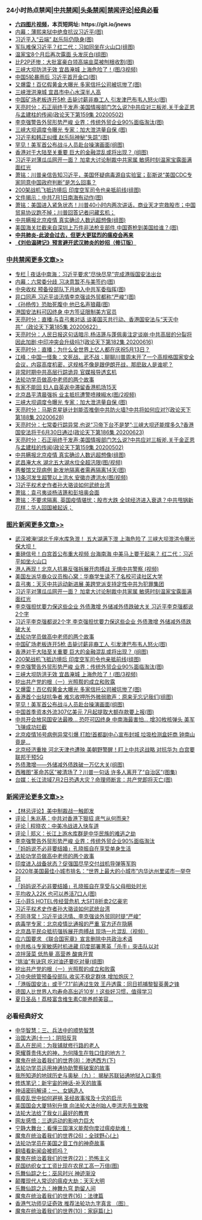 <div id="tt">
<h3>24小时热点禁闻|<a href="#%E4%B8%AD%E5%85%B1%E7%A6%81%E9%97%BB%E6%9B%B4%E5%A4%9A%E6%96%87%E7%AB%A0">中共禁闻</a>|<a href="#%E5%9B%BE%E7%89%87%E6%96%B0%E9%97%BB%E6%9B%B4%E5%A4%9A%E6%96%87%E7%AB%A0">头条禁闻</a>|<a href="#%E6%96%B0%E9%97%BB%E8%AF%84%E8%AE%BA%E6%9B%B4%E5%A4%9A%E6%96%87%E7%AB%A0">禁闻评论|<a href="#%E5%BF%85%E7%9C%8B%E7%BB%8F%E5%85%B8%E5%A5%BD%E6%96%87">经典必看</a></h3>
<ul>
<li><b><a href="http://d1.bdrive.tk/64.mp4" target="_blank">六四图片视频</a>，本页短网址: https://git.io/jnews</b></li>
<li><a href="https://github.com/fqnews/bnews/blob/master/cbnews/20200629/1352344.md">内幕：薄熙来狱中绝食抗议习近平(图)</a></li>
<li><a href="https://github.com/fqnews/bnews/blob/master/cbnews/20200629/1352279.md">习近平入“云端” 赵乐际仍隐身(图)</a></li>
<li><a href="https://github.com/fqnews/bnews/blob/master/cbnews/20200629/1352488.md">军队难保习近平？红二代：习如同坐在火山口(组图)</a></li>
<li><a href="https://github.com/fqnews/bnews/blob/master/cbnews/20200629/1352280.md">温家宝8个月后再次露面 头发灰白(组图)</a></li>
<li><a href="https://github.com/fqnews/bnews/blob/master/finance/20200629/1352436.md">比P2P还惨：大批富豪白领高端韭菜被刨根收割(图)</a></li>
<li><a href="https://github.com/fqnews/bnews/blob/master/topimagenews/20200629/1352481.md">三峡大坝防洪无效 宜昌淹城 上海危险了！(图/3视频)</a></li>
<li><a href="https://github.com/fqnews/bnews/blob/master/cnnews/20200629/1352329.md">中国5轮暴雨后 习近平首开金口(图)</a></li>
<li><a href="https://github.com/fqnews/bnews/blob/master/topimagenews/20200629/1352428.md">又爆雷！百亿假黄金大曝光 多家信托公司被坑惨了(图)</a></li>
<li><a href="https://github.com/fqnews/bnews/blob/master/cbnews/20200629/1352157.md">三峡泄洪淹城 宜昌市中心水深半人高</a></li>
<li><a href="https://github.com/fqnews/bnews/blob/master/topimagenews/20200629/1352551.md">中国矿场老板连开5枪 击毙讨薪非裔工人 引发津巴布韦人怒火(图)</a></li>
<li><a href="https://github.com/fqnews/bnews/blob/master/cbnews/20200629/1352563.md">天亮时分：石正丽终于发声;美国情报部门怎么说?中共应对三板斧.关于金正恩与孟建柱的传闻(政论天下第159集 20200502) </a></li>
<li><a href="https://github.com/fqnews/bnews/blob/master/topimagenews/20200629/1352482.md">李克强警告外贸形势严峻 业界：传统外贸企业90%面临淘汰(图)</a></li>
<li><a href="https://github.com/fqnews/bnews/blob/master/cbnews/20200629/1352596.md">三峡大坝调度令曝光 专家：加大泄洪量自保 (图)</a></li>
<li><a href="https://github.com/fqnews/bnews/blob/master/cbnews/20200629/1352487.md">习近平和韩正纠缠 赵乐际神秘“失踪”(图)</a></li>
<li><a href="https://github.com/fqnews/bnews/blob/master/topimagenews/20200629/1352274.md">罕见！美军首公布战斗人员赴台操演画面(组图)</a></li>
<li><a href="https://github.com/fqnews/bnews/blob/master/topimagenews/20200629/1352484.md">香港对于大陆至关重要 巨大的金融混乱或将出现？ (组图)</a></li>
<li><a href="https://github.com/fqnews/bnews/blob/master/topimagenews/20200629/1352659.md">习近平对薄瓜瓜网开一面？ 加拿大讨论制裁中共家属 敏感时刻温家宝露面满面红光</a></li>
<li><a href="https://github.com/fqnews/bnews/blob/master/cbnews/20200629/1352523.md">萧铭：川普亲信告知习近平，美国怀疑病毒源自实验室；彭斯说“美国CDC专家同意中国政府判断”是怎么回事？ </a></li>
<li><a href="https://github.com/fqnews/bnews/blob/master/topimagenews/20200629/1352483.md">200架战机飞抵边境后 印度空军司令也亲抵前线(组图)</a></li>
<li><a href="https://github.com/fqnews/bnews/blob/master/cbnews/20200629/1352490.md">文件揭示：中共7月1日南海有动作(图)</a></li>
<li><a href="https://github.com/fqnews/bnews/blob/master/cbnews/20200629/1352524.md">萧铭：美国进入紧急状态！川普40小时内两次讲话，商业天才完救股市；中国贸易协议跑不掉；川普回答记者问藏玄机； </a></li>
<li><a href="https://github.com/fqnews/bnews/blob/master/cbnews/20200629/1352555.md">中共瞒报北京疫情 真实确诊人数远超想像(组图)</a></li>
<li><a href="https://github.com/fqnews/bnews/blob/master/cnnews/20200629/1352326.md">美国海关拦截来自深圳上万件非法枪支部件 中国寄枪到美国给谁？(图)</a></li>
<li><b><a href="https://github.com/fqnews/bnews/blob/master/comments/20200211/1275071.md" target="_blank">中共肺炎-此波会过去，但更大更猛烈的瘟疫会再来</a></b></li>
<li><b><a href="https://github.com/fqnews/bnews/blob/master/comments/20200207/1272816.md" target="_blank">《刘伯温碑记》预言避开武汉肺炎的妙招（修订版）</a></b></li>
</ul>
</div>

<div class="catlist">
<h3><a href="https://github.com/fqnews/bnews/blob/master/cbnews/" target="_blank">中共禁闻</a><span><a href="https://github.com/fqnews/bnews/blob/master/cbnews/" target="_blank" rel="nofollow">更多文章>></a></span></h3>
<ul>
<li><a href="https://github.com/fqnews/bnews/blob/master/cbnews/20200630/1352767.md" target="_blank">专栏 | 夜话中南海：习近平要求“尽快尽早”完成港版国安法出台</a></li>
<li><a href="https://github.com/fqnews/bnews/blob/master/cbnews/20200630/1352745.md" target="_blank">内幕：六常委分歧 习决意暂不与美签约(图)</a></li>
<li><a href="https://github.com/fqnews/bnews/blob/master/cbnews/20200630/1352744.md" target="_blank">中央收权 预备役部队下月纳入中共军委指挥(图)</a></li>
<li><a href="https://github.com/fqnews/bnews/blob/master/cbnews/20200630/1352743.md" target="_blank">异口同声 习近平谈汛情李克强谈外贸都称“严峻”(图)</a></li>
<li><a href="https://github.com/fqnews/bnews/blob/master/cbnews/20200630/1352742.md" target="_blank">《孙杨传》恐胎死腹中 他已名声狼藉(图)</a></li>
<li><a href="https://github.com/fqnews/bnews/blob/master/cbnews/20200629/1352675.md" target="_blank">港国安法料可囚终身 中方签证限制美方官员</a></li>
<li><a href="https://github.com/fqnews/bnews/blob/master/cbnews/20200629/1352671.md" target="_blank">天亮时分：直播:与袁弓夷对话,谈美国灭共行动、香港国安法与“天灭中共”（政论天下第185集 20200622）</a></li>
<li><a href="https://github.com/fqnews/bnews/blob/master/cbnews/20200629/1352670.md" target="_blank">天亮时分：人民日报这句话暗示,杨洁篪与蓬佩奥注定谈崩;中共高层的分裂将因此加剧;中印冲突会升级吗?(政论天下第182集 20200616)</a></li>
<li><a href="https://github.com/fqnews/bnews/blob/master/cbnews/20200629/1352669.md" target="_blank">天亮时分：直播：为什么全世界上亿人都在庆祝5月13日？</a></li>
<li><a href="https://github.com/fqnews/bnews/blob/master/cbnews/20200629/1352666.md" target="_blank">江峰：中国一怪象：文死战、武不战；聊聊川普周末开了一个高规格国家安全会议，内容高度机密，这规格不像是跟伊朗开战，那麽敌人是谁呢？</a></li>
<li><a href="https://github.com/fqnews/bnews/blob/master/cbnews/20200629/1352639.md" target="_blank">非常时期中共高层行踪诡异 官媒报导透玄机</a></li>
<li><a href="https://github.com/fqnews/bnews/blob/master/comments/20200629/1352533.md" target="_blank">法轮功学员做高中老师的两个故事</a></li>
<li><a href="https://github.com/fqnews/bnews/blob/master/cbnews/20200629/1352598.md" target="_blank">有家不能回 妇人自英返中滞留香港机场15天</a></li>
<li><a href="https://github.com/fqnews/bnews/blob/master/cbnews/20200629/1352597.md" target="_blank">北京昌平清晨强拆 业主抵抗遭警喷辣椒水(图/2视频)</a></li>
<li><a href="https://github.com/fqnews/bnews/blob/master/cbnews/20200629/1352596.md" target="_blank">三峡大坝调度令曝光 专家：加大泄洪量自保 (图)</a></li>
<li><a href="https://github.com/fqnews/bnews/blob/master/cbnews/20200629/1352565.md" target="_blank">天亮时分：马斯克星链计划能否推倒中共防火墙?中共将如何应对?(政论天下第188集 20200628)</a></li>
<li><a href="https://github.com/fqnews/bnews/blob/master/cbnews/20200629/1352564.md" target="_blank">天亮时分：七常委行踪异常,也说“习帝下台不是梦”;三峡大坝还能撑多久?香港国安法将于6月30日通过(政论天下第186集 20200623)</a></li>
<li><a href="https://github.com/fqnews/bnews/blob/master/cbnews/20200629/1352563.md" target="_blank">天亮时分：石正丽终于发声;美国情报部门怎么说?中共应对三板斧.关于金正恩与孟建柱的传闻(政论天下第159集 20200502)</a></li>
<li><a href="https://github.com/fqnews/bnews/blob/master/cbnews/20200629/1352555.md" target="_blank">中共瞒报北京疫情 真实确诊人数远超想像(组图)</a></li>
<li><a href="https://github.com/fqnews/bnews/blob/master/cbnews/20200629/1352554.md" target="_blank">武昌淹大水 湖北五大湖水位全超汛限(图/视频)</a></li>
<li><a href="https://github.com/fqnews/bnews/blob/master/cbnews/20200629/1352553.md" target="_blank">两餐馆又现病例 新发地隔离者需再隔离14天(图)</a></li>
<li><a href="https://github.com/fqnews/bnews/blob/master/cbnews/20200629/1352552.md" target="_blank">13条河发生超警以上洪水 安徽亦遭洪水(图/视频)</a></li>
<li><a href="https://github.com/fqnews/bnews/blob/master/comments/20200629/1352287.md" target="_blank">习近平权术史作者孙大骆谈如何武统台湾</a></li>
<li><a href="https://github.com/fqnews/bnews/blob/master/cbnews/20200629/1352526.md" target="_blank">萧铭：袁弓夷谈杨洁篪和彭培奥会面</a></li>
<li><a href="https://github.com/fqnews/bnews/blob/master/cbnews/20200629/1352525.md" target="_blank">萧铭：不要求隔离, 英国疫情堪忧；股市大跌 全球经济进入衰退？中共甩锅新花样：华人回国被起诉；</a></li>

</ul>
</div>
<div class="catlist">
<h3><a href="https://github.com/fqnews/bnews/blob/master/topimagenews/" target="_blank">图片新闻</a><span><a href="https://github.com/fqnews/bnews/blob/master/topimagenews/" target="_blank" rel="nofollow">更多文章>></a></span></h3>
<ul>
<li><a href="https://github.com/fqnews/bnews/blob/master/topimagenews/20200630/1352741.md" target="_blank">武汉被淹!湖北千座水库急泄！ 五大湖满下泄 上海危险了 三峡大坝泄洪令曝光 保大坝！</a></li>
<li><a href="https://github.com/fqnews/bnews/blob/master/topimagenews/20200630/1352740.md" target="_blank">重磅信号！白宫首公布重大视频 台海南海 中美马上要干起来？ 红二代：习近平如坐火山口</a></li>
<li><a href="https://github.com/fqnews/bnews/blob/master/topimagenews/20200630/1352739.md" target="_blank">港人再现！北京人抗暴反强拆展开肉搏战 无惧中共警察 (视频)</a></li>
<li><a href="https://github.com/fqnews/bnews/blob/master/topimagenews/20200630/1352738.md" target="_blank">美国左派华裔众议员掏心窝：华裔学生读不了名校可读社区大学</a></li>
<li><a href="https://github.com/fqnews/bnews/blob/master/topimagenews/20200629/1352660.md" target="_blank">袁弓夷：天灭中共运动新进展 美跨党派支持定性中共为犯罪集团</a></li>
<li><a href="https://github.com/fqnews/bnews/blob/master/topimagenews/20200629/1352659.md" target="_blank">习近平对薄瓜瓜网开一面？ 加拿大讨论制裁中共家属 敏感时刻温家宝露面满面红光</a></li>
<li><a href="https://github.com/fqnews/bnews/blob/master/topimagenews/20200629/1352658.md" target="_blank">李克强担忧要力保这些企业 外债激增 外储减外债跌破大关 习近平李克强都说2个字</a></li>
<li><a href="https://github.com/fqnews/bnews/blob/master/topimagenews/20200629/1352638.md" target="_blank">习近平李克强都说2个字 李克强担忧要力保这些企业 外债激增 外储减外债跌破大关</a></li>
<li><a href="https://github.com/fqnews/bnews/blob/master/comments/20200629/1352533.md" target="_blank">法轮功学员做高中老师的两个故事</a></li>
<li><a href="https://github.com/fqnews/bnews/blob/master/topimagenews/20200629/1352551.md" target="_blank">中国矿场老板连开5枪 击毙讨薪非裔工人 引发津巴布韦人怒火(图)</a></li>
<li><a href="https://github.com/fqnews/bnews/blob/master/topimagenews/20200629/1352484.md" target="_blank">香港对于大陆至关重要 巨大的金融混乱或将出现？ (组图)</a></li>
<li><a href="https://github.com/fqnews/bnews/blob/master/topimagenews/20200629/1352483.md" target="_blank">200架战机飞抵边境后 印度空军司令也亲抵前线(组图)</a></li>
<li><a href="https://github.com/fqnews/bnews/blob/master/topimagenews/20200629/1352482.md" target="_blank">李克强警告外贸形势严峻 业界：传统外贸企业90%面临淘汰(图)</a></li>
<li><a href="https://github.com/fqnews/bnews/blob/master/topimagenews/20200629/1352481.md" target="_blank">三峡大坝防洪无效 宜昌淹城 上海危险了！(图/3视频)</a></li>
<li><a href="https://github.com/fqnews/bnews/blob/master/comments/20200629/1352460.md" target="_blank">挖出共产党的根（一）光照帮的成立和败露</a></li>
<li><a href="https://github.com/fqnews/bnews/blob/master/topimagenews/20200629/1352428.md" target="_blank">又爆雷！百亿假黄金大曝光 多家信托公司被坑惨了(图)</a></li>
<li><a href="https://github.com/fqnews/bnews/blob/master/topimagenews/20200629/1352342.md" target="_blank">香港首个出狱抗争者 难忘收押所外微弱歌声：原来无忘记我们(组图)</a></li>
<li><a href="https://github.com/fqnews/bnews/blob/master/topimagenews/20200629/1352274.md" target="_blank">罕见！美军首公布战斗人员赴台操演画面(组图)</a></li>
<li><a href="https://github.com/fqnews/bnews/blob/master/topimagenews/20200629/1352166.md" target="_blank">中国首季资本外流307亿美元 7月起提取大额存款要上报(图)</a></li>
<li><a href="https://github.com/fqnews/bnews/blob/master/topimagenews/20200629/1352165.md" target="_blank">中共开会放风国安法最晚… 恐吓可囚终身 中南海最害怕… 增30枚核弹头 美军飞弹成功拦截</a></li>
<li><a href="https://github.com/fqnews/bnews/blob/master/topimagenews/20200629/1352164.md" target="_blank">北京疫情16号病例异常引爆 打脸!首都副中心宣布封城 垃圾检测盒奸商 钟南山竟是&#8230;</a></li>
<li><a href="https://github.com/fqnews/bnews/blob/master/topimagenews/20200628/1352015.md" target="_blank">北京经济重挫 河北天津也遭殃 美朝野警醒！盯上中共这战略 对抗华为 白宫要联邦干预5G</a></li>
<li><a href="https://github.com/fqnews/bnews/blob/master/topimagenews/20200628/1352014.md" target="_blank">外债激增——外储减外债跌破一万亿大关(组图)</a></li>
<li><a href="https://github.com/fqnews/bnews/blob/master/topimagenews/20200628/1351963.md" target="_blank">西雅图“革命苏区”被清场了？川普一句话 许多人离开了“自治区”(图集)</a></li>
<li><a href="https://github.com/fqnews/bnews/blob/master/topimagenews/20200628/1351915.md" target="_blank">台媒：长江流域7月2日恐遇大灾？命理师断言：共产党即将灭亡(图)</a></li>

</ul>
</div>
<div class="catlist">
<h3><a href="https://github.com/fqnews/bnews/blob/master/comments/" target="_blank">新闻评论</a><span><a href="https://github.com/fqnews/bnews/blob/master/comments/" target="_blank" rel="nofollow">更多文章>></a></span></h3>
<ul>
<li><a href="https://github.com/fqnews/bnews/blob/master/comments/20200630/1352768.md" target="_blank">【林忌评论】美中制裁战一触即发</a></li>
<li><a href="https://github.com/fqnews/bnews/blob/master/comments/20200630/1352756.md" target="_blank">评论 | 朱兆基：中共对香港下狠招   底气从何而来?</a></li>
<li><a href="https://github.com/fqnews/bnews/blob/master/comments/20200630/1352755.md" target="_blank">评论 | 程晓农：中美冷战进入快车道</a></li>
<li><a href="https://github.com/fqnews/bnews/blob/master/comments/20200630/1352754.md" target="_blank">评论 | 郑义：长江上游水库群是中华民族的难逃之劫</a></li>
<li><a href="https://github.com/fqnews/bnews/blob/master/comments/20200629/1352668.md" target="_blank">李克强警告外贸形势严峻 业界：传统外贸企业90%面临淘汰</a></li>
<li><a href="https://github.com/fqnews/bnews/blob/master/comments/20200629/1352667.md" target="_blank">「妈妈说不必非要结婚」孔晓振自在享受单身生活</a></li>
<li><a href="https://github.com/fqnews/bnews/blob/master/comments/20200629/1352533.md" target="_blank">法轮功学员做高中老师的两个故事</a></li>
<li><a href="https://github.com/fqnews/bnews/blob/master/comments/20200629/1352610.md" target="_blank">印度进入战备状态？促强国尽早交付战机导弹等军购</a></li>
<li><a href="https://github.com/fqnews/bnews/blob/master/comments/20200629/1352609.md" target="_blank">2020年美国最佳小城市排名：“世界上最大的小城市”内华达州里诺市一举夺冠</a></li>
<li><a href="https://github.com/fqnews/bnews/blob/master/comments/20200629/1352608.md" target="_blank">「妈妈说不必非要结婚」孔晓振自在享受与父母相处时光</a></li>
<li><a href="https://github.com/fqnews/bnews/blob/master/comments/20200629/1352595.md" target="_blank">平均收入22K 也可以养活7口人(图)</a></li>
<li><a href="https://github.com/fqnews/bnews/blob/master/comments/20200629/1352562.md" target="_blank">汪小菲S HOTEL传经营危机  大S打8折卖2亿豪宅</a></li>
<li><a href="https://github.com/fqnews/bnews/blob/master/comments/20200629/1352287.md" target="_blank">习近平权术史作者孙大骆谈如何武统台湾</a></li>
<li><a href="https://github.com/fqnews/bnews/blob/master/comments/20200629/1352532.md" target="_blank">不同寻常！习近平谈汛情、李克强谈外贸同时提“严峻”</a></li>
<li><a href="https://github.com/fqnews/bnews/blob/master/comments/20200629/1352531.md" target="_blank">病毒学专家：北京疫情比通报的严重 官方还在隐瞒</a></li>
<li><a href="https://github.com/fqnews/bnews/blob/master/comments/20200629/1352530.md" target="_blank">北京昌平民众抵抗强拆展开肉搏战 现场一片混乱（视频）</a></li>
<li><a href="https://github.com/fqnews/bnews/blob/master/comments/20200629/1352529.md" target="_blank">应六国要求 《联合国宪章》宣言删除中共政治术语</a></li>
<li><a href="https://github.com/fqnews/bnews/blob/master/comments/20200629/1352528.md" target="_blank">中共格斗专家敏感时机进藏 印度部署菁英「杀手」突击队以对</a></li>
<li><a href="https://github.com/fqnews/bnews/blob/master/comments/20200629/1352527.md" target="_blank">凉拌菠菜 低热量 高营养 酸爽开胃</a></li>
<li><a href="https://github.com/fqnews/bnews/blob/master/comments/20200629/1352480.md" target="_blank">“挑油”有诀窍 吃对油还要吃对量(组图)</a></li>
<li><a href="https://github.com/fqnews/bnews/blob/master/comments/20200629/1352460.md" target="_blank">挖出共产党的根（一）光照帮的成立和败露</a></li>
<li><a href="https://github.com/fqnews/bnews/blob/master/comments/20200629/1352413.md" target="_blank">习中央统管预备役部队 收买不稳定群体 增加炮灰？</a></li>
<li><a href="https://github.com/fqnews/bnews/blob/master/comments/20200629/1352412.md" target="_blank">「港版国安法」或于“7.1”前通过生效 王丹透露：同日抓捕黎智英黄之锋</a></li>
<li><a href="https://github.com/fqnews/bnews/blob/master/comments/20200629/1352411.md" target="_blank">德国人比世界人均寿命高出近10岁！这些好习惯，值得学习</a></li>
<li><a href="https://github.com/fqnews/bnews/blob/master/comments/20200629/1352410.md" target="_blank">夏日圣品！荔枝富含维生素C能养颜美容&#8230;</a></li>

</ul>
</div>

<div class="catlist">
<h3>必看经典好文</h3>
<ul>
<li><a href="https://github.com/fqnews/bnews/blob/master/comments/20200605/783248.md" target="_blank">中华智慧：三、兵法中的顺势智慧</a></li>
<li><a href="https://github.com/fqnews/bnews/blob/master/cbnews/20180317/915893.md" target="_blank">治国大道(十一)：阴阳反背</a></li>
<li><a href="https://github.com/fqnews/bnews/blob/master/tculture/20121023/72121.md" target="_blank">高人在民间：为我铺就修行路的老人</a></li>
<li><a href="https://github.com/fqnews/bnews/blob/master/comments/20200618/1346830.md" target="_blank">荣耀尊贵伟大的神，为何降生在牲口住的地方？</a></li>
<li><a href="https://github.com/fqnews/bnews/blob/master/topimagenews/20180527/948714.md" target="_blank">魔鬼在统治着我们的世界(8)：渗透西方(下)</a></li>
<li><a href="https://github.com/fqnews/bnews/blob/master/cbnews/20170626/780479.md" target="_blank">法轮功学员运用神通协助警察破案的故事</a></li>
<li><a href="https://github.com/fqnews/bnews/blob/master/topimagenews/20180325/919134.md" target="_blank">我所知道的地球历史与奥秘（九）： 揭秘苏联钻通地狱入口事件</a></li>
<li><a href="https://github.com/fqnews/bnews/blob/master/comments/20190418/1115565.md" target="_blank">修炼笔记：新宇宙的神话-补天的故事</a></li>
<li><a href="https://github.com/fqnews/bnews/blob/master/comments/20200609/1342224.md" target="_blank">神话密码解译：一、女娲造人</a></li>
<li><a href="https://github.com/fqnews/bnews/blob/master/comments/20200618/1346823.md" target="_blank">瘟疫乱世中如何避祸 圣经故事埃及十灾的启示</a></li>
<li><a href="https://github.com/fqnews/bnews/blob/master/comments/20200516/1329276.md" target="_blank">美国国会大厦特别升旗 向法轮大法创始人李洪志先生致敬</a></li>
<li><a href="https://github.com/fqnews/bnews/blob/master/cbnews/20200516/1329218.md" target="_blank">法轮大法给了我女儿最好的教育</a></li>
<li><a href="https://github.com/fqnews/bnews/blob/master/cbnews/20200126/1265515.md" target="_blank">网友感悟：三退运动的影响力巨大</a></li>
<li><a href="https://github.com/fqnews/bnews/blob/master/comments/20200527/1273654.md" target="_blank">宁静大舞台：看懂三国演义能帮你度过瘟疫劫难！</a></li>
<li><a href="https://github.com/fqnews/bnews/blob/master/comments/20181210/1044798.md" target="_blank">魔鬼在统治着我们的世界(26)：全球野心(上)</a></li>
<li><a href="https://github.com/fqnews/bnews/blob/master/comments/20200511/1326751.md" target="_blank">法轮功学员在美国之音工作的神奇故事</a></li>
<li><a href="https://github.com/fqnews/bnews/blob/master/fanqiang/20200616/1345793.md" target="_blank">翻墙看新闻会被抓吗？</a></li>
<li><a href="https://github.com/fqnews/bnews/blob/master/comments/20180804/981524.md" target="_blank">魔鬼在统治着我们的世界(22)：恐怖主义</a></li>
<li><a href="https://github.com/fqnews/bnews/blob/master/lifebaike/20200515/1328783.md" target="_blank">民国纺织女工工资比现在农民工高一万倍(图)</a></li>
<li><a href="https://github.com/fqnews/bnews/blob/master/tculture/20190101/792550.md" target="_blank">乐舞仙踪之七：巫风时兴 神迹渐没</a></li>
<li><a href="https://github.com/fqnews/bnews/blob/master/comments/20200619/783185.md" target="_blank">颠覆现代人常识的瘟疫大劫：天灭大明</a></li>
<li><a href="https://github.com/fqnews/bnews/blob/master/tculture/20170718/793528.md" target="_blank">乐舞仙踪之九：神舞九穹 韵留人间</a></li>
<li><a href="https://github.com/fqnews/bnews/blob/master/topimagenews/20180615/958090.md" target="_blank">魔鬼在统治着我们的世界(16)：法律篇</a></li>
<li><a href="https://github.com/fqnews/bnews/blob/master/comments/20200517/1330064.md" target="_blank">香港气功师见证奇效 推荐法轮功九字真言 （图）</a></li>
<li><a href="https://github.com/fqnews/bnews/blob/master/topimagenews/20180529/950153.md" target="_blank">魔鬼在统治着我们的世界(10)：家庭篇(上)</a></li>

</ul>
</div>